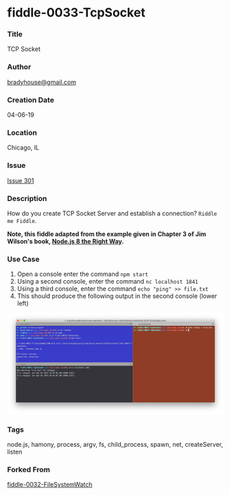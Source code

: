 fiddle-0033-TcpSocket
======

### Title<a name="title"></a>

TCP Socket


### Author <a name="author"></a>

bradyhouse@gmail.com


### Creation Date<a name="creation-date"></a>

04-06-19


### Location<a name="location"></a>

Chicago, IL


### Issue<a name="issue"></a>

[Issue 301](https://github.com/bradyhouse/house/issues/301)


### Description<a name="description"></a>

How do you create TCP Socket Server and establish a connection? `Riddle me Fiddle`.

__Note, this fiddle adapted from the example given in Chapter 3 of Jim Wilson's book, [Node.js 8 the Right Way](http://www.pragmaticprogrammer.com/titles/jwnode2).__


### Use Case<a name="use-case"></a>

1.  Open a console enter the command `npm start`
2.  Using a second console, enter the command `nc localhost 1841`
2.  Using a third console, enter the command `echo "ping" >> file.txt`
3.  This should produce the following output in the second console (lower left)

![Screenshot](screenshot.png)
    

### Tags<a name="tags"></a>

node.js, hamony, process, argv, fs, child_process, spawn, net, createServer, listen


### Forked From

[fiddle-0032-FileSystemWatch](../fiddle-0032-FileSystemWatch)

